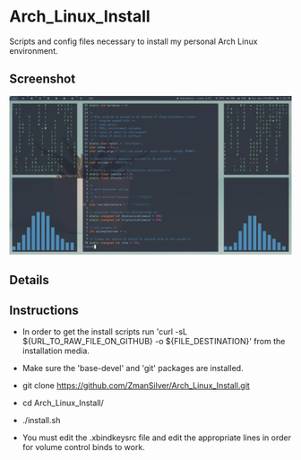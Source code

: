 # Arch_Linux_Install
Scripts and config files necessary to install my personal Arch Linux environment.

## Screenshot

![Screenshot](https://github.com/ZmanSilver/silver-st/blob/master/screen.png)

## Details


## Instructions

-	In order to get the install scripts run 'curl -sL ${URL_TO_RAW_FILE_ON_GITHUB} -o ${FILE_DESTINATION}' from the installation media.
-	Make sure the 'base-devel' and 'git' packages are installed.

-	git clone https://github.com/ZmanSilver/Arch_Linux_Install.git
-	cd Arch_Linux_Install/
-	./install.sh
-	You must edit the .xbindkeysrc file and edit the appropriate lines in order for volume control binds to work.
